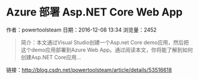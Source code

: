 # Azure 部署 Asp.NET Core Web App
作者：powertoolsteam
日期：2016-12-08 13:34
浏览量：2452
> 简介：本文通过Visual Studio创建一个Asp.net Core demo应用，然后把这个demo应用部署到Azure Web App。通过阅读本文，你将能了解到如何创建Asp.NET Core应用...

 链接：http://blog.csdn.net/powertoolsteam/article/details/53516618

